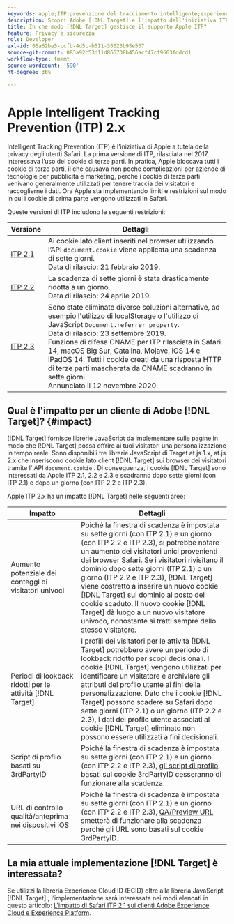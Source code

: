 ```yaml
---
keywords: apple;ITP;prevenzione del tracciamento intelligente;experience cloud id;ecid
description: Scopri Adobe [!DNL Target] e l'impatto dell'iniziativa ITP (Intelligent Tracking Prevention) di Apple che cerca di proteggere la privacy degli utenti di Safari.
title: In che modo [!DNL Target] gestisce il supporto Apple ITP?
feature: Privacy e sicurezza
role: Developer
exl-id: 05a62be5-ccfb-4d5c-b511-35023b95e567
source-git-commit: 083a92c53d11d865738b456acf47cf9663fddcd1
workflow-type: tm+mt
source-wordcount: '590'
ht-degree: 36%

---
```


# Apple Intelligent Tracking Prevention (ITP) 2.x

Intelligent Tracking Prevention (ITP) è l’iniziativa di Apple a tutela della privacy degli utenti Safari. La prima versione di ITP, rilasciata nel 2017, interessava l’uso dei cookie di terze parti. In pratica, Apple bloccava tutti i cookie di terze parti, il che causava non poche complicazioni per aziende di tecnologie per pubblicità e marketing, perché i cookie di terze parti venivano generalmente utilizzati per tenere traccia dei visitatori e raccoglierne i dati. Ora Apple sta implementando limiti e restrizioni sul modo in cui i cookie di prima parte vengono utilizzati in Safari.

Queste versioni di ITP includono le seguenti restrizioni:

| Versione | Dettagli |
| --- | --- |
| [ITP 2.1](https://webkit.org/blog/8613/intelligent-tracking-prevention-2-1/) | Ai cookie lato client inseriti nel browser utilizzando l’API `document.cookie` viene applicata una scadenza di sette giorni.<br>Data di rilascio: 21 febbraio 2019. |
| [ITP 2.2](https://webkit.org/blog/8828/intelligent-tracking-prevention-2-2/) | La scadenza di sette giorni è stata drasticamente ridotta a un giorno.<br>Data di rilascio: 24 aprile 2019. |
| [ITP 2.3](https://webkit.org/blog/9521/intelligent-tracking-prevention-2-3/) | Sono state eliminate diverse soluzioni alternative, ad esempio l&#39;utilizzo di localStorage o l&#39;utilizzo di JavaScript `Document.referrer property`.<br>Data di rilascio: 23 settembre 2019.<br>Funzione di difesa CNAME per ITP rilasciata in Safari 14, macOS Big Sur, Catalina, Mojave, iOS 14 e iPadOS 14. Tutti i cookie creati da una risposta HTTP di terze parti mascherata da CNAME scadranno in sette giorni.<br>Annunciato il 12 novembre 2020. |

## Qual è l&#39;impatto per un cliente di Adobe [!DNL Target]? {#impact}

[!DNL Target] fornisce librerie JavaScript da implementare sulle pagine in modo che [!DNL Target] possa offrire ai tuoi visitatori una personalizzazione in tempo reale. Sono disponibili tre librerie JavaScript di Target at.js 1.x, at.js 2.x che inseriscono cookie lato client [!DNL Target] sui browser dei visitatori tramite l’ API `document.cookie` . Di conseguenza, i cookie [!DNL Target] sono interessati da Apple ITP 2.1, 2.2 e 2.3 e scadranno dopo sette giorni (con ITP 2.1) e dopo un giorno (con ITP 2.2 e ITP 2.3).

Apple ITP 2.x ha un impatto [!DNL Target] nelle seguenti aree:

| Impatto | Dettagli |
| --- | --- |
| Aumento potenziale dei conteggi di visitatori univoci | Poiché la finestra di scadenza è impostata su sette giorni (con ITP 2.1) e un giorno (con ITP 2.2 e ITP 2.3), si potrebbe notare un aumento dei visitatori unici provenienti dai browser Safari. Se i visitatori rivisitano il dominio dopo sette giorni (ITP 2.1) o un giorno (ITP 2.2 e ITP 2.3), [!DNL Target] viene costretto a inserire un nuovo cookie [!DNL Target] sul dominio al posto del cookie scaduto. Il nuovo cookie [!DNL Target] dà luogo a un nuovo visitatore univoco, nonostante si tratti sempre dello stesso visitatore. |
| Periodi di lookback ridotti per le attività [!DNL Target] | I profili dei visitatori per le attività [!DNL Target] potrebbero avere un periodo di lookback ridotto per scopi decisionali. I cookie [!DNL Target] vengono utilizzati per identificare un visitatore e archiviare gli attributi del profilo utente ai fini della personalizzazione. Dato che i cookie [!DNL Target] possono scadere su Safari dopo sette giorni (ITP 2.1) o un giorno (ITP 2.2 e 2.3), i dati del profilo utente associati al cookie [!DNL Target] eliminato non possono essere utilizzati a fini decisionali. |
| Script di profilo basati su 3rdPartyID | Poiché la finestra di scadenza è impostata su sette giorni (con ITP 2.1) e un giorno (con ITP 2.2 e ITP 2.3), [gli script di profilo](/help/c-target/c-visitor-profile/profile-parameters.md) basati sul cookie 3rdPartyID cesseranno di funzionare alla scadenza. |
| URL di controllo qualità/anteprima nei dispositivi iOS | Poiché la finestra di scadenza è impostata su sette giorni (con ITP 2.1) e un giorno (con ITP 2.2 e ITP 2.3), [QA/Preview URL](/help/c-activities/c-activity-qa/activity-qa.md) smetterà di funzionare alla scadenza perché gli URL sono basati sul cookie 3rdPartyID. |

## La mia attuale implementazione [!DNL Target] è interessata?

Se utilizzi la libreria Experience Cloud ID (ECID) oltre alla libreria JavaScript [!DNL Target] , l’implementazione sarà interessata nei modi elencati in questo articolo: [L&#39;impatto di Safari ITP 2.1 sui clienti Adobe Experience Cloud e Experience Platform](https://medium.com/adobetech/safari-itp-2-1-impact-on-adobe-experience-cloud-customers-9439cecb55ac).
